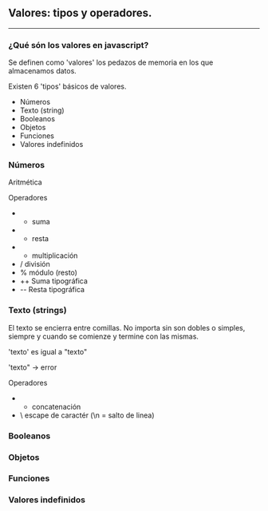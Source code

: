## Valores: tipos y operadores.
---

### ¿Qué són los valores en javascript?

Se definen como 'valores' los pedazos de memoria en los que almacenamos datos.

Existen 6 'tipos' básicos de valores.

* Números
* Texto (string)
* Booleanos
* Objetos
* Funciones
* Valores indefinidos

### Números
Aritmética

Operadores

- + suma
- - resta
- * multiplicación
- / división
- % módulo (resto)
- ++ Suma tipográfica
- -- Resta tipográfica

### Texto (strings)
El texto se encierra entre comillas. No importa sin son dobles o simples, siempre y cuando se comienze y termine con las mismas.

'texto' es igual a "texto"

'texto" -> error

Operadores
- + concatenación
- \ escape de caractér (\n = salto de linea)


### Booleanos


### Objetos


### Funciones


### Valores indefinidos
